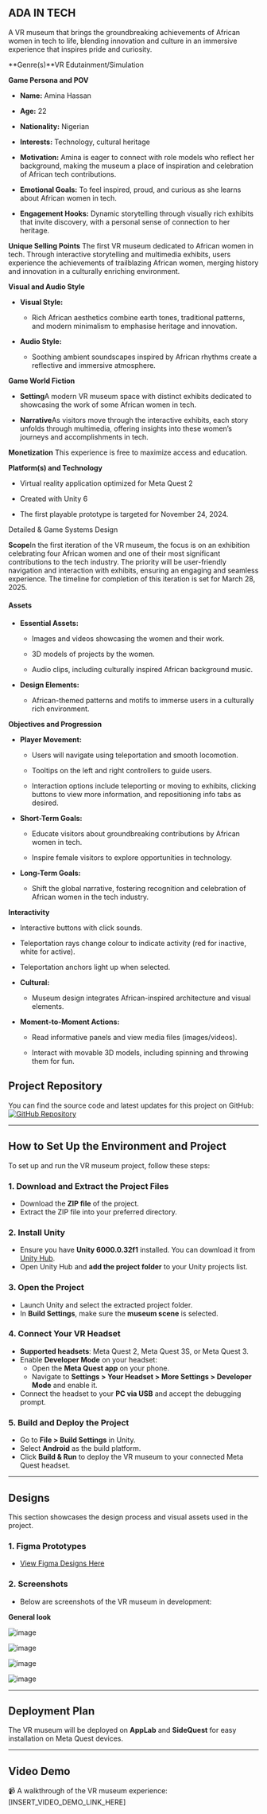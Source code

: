 **ADA IN TECH**
---------------

A VR museum that brings the groundbreaking achievements of African women in tech to life, blending innovation and culture in an immersive experience that inspires pride and curiosity.

**Genre(s)**VR Edutainment/Simulation

**Game Persona and POV**

*   **Name:** Amina Hassan
    
*   **Age:** 22
    
*   **Nationality:** Nigerian
    
*   **Interests:** Technology, cultural heritage
    
*   **Motivation:** Amina is eager to connect with role models who reflect her background, making the museum a place of inspiration and celebration of African tech contributions.
    
*   **Emotional Goals:** To feel inspired, proud, and curious as she learns about African women in tech.
    
*   **Engagement Hooks:** Dynamic storytelling through visually rich exhibits that invite discovery, with a personal sense of connection to her heritage.
    

**Unique Selling Points** The first VR museum dedicated to African women in tech. Through interactive storytelling and multimedia exhibits, users experience the achievements of trailblazing African women, merging history and innovation in a culturally enriching environment.

**Visual and Audio Style** 

*   **Visual Style:**
    
    *   Rich African aesthetics combine earth tones, traditional patterns, and modern minimalism to emphasise heritage and innovation.
        
*   **Audio Style:**
    
    *   Soothing ambient soundscapes inspired by African rhythms create a reflective and immersive atmosphere.
        

**Game World Fiction** 

*   **Setting**A modern VR museum space with distinct exhibits dedicated to showcasing the work of some African women in tech.
    
*   **Narrative**As visitors move through the interactive exhibits, each story unfolds through multimedia, offering insights into these women’s journeys and accomplishments in tech.
    

**Monetization** This experience is free to maximize access and education.

**Platform(s) and Technology** 

*   Virtual reality application optimized for Meta Quest 2
    
*   Created with Unity 6
    
*   The first playable prototype is targeted for November 24, 2024.
    

Detailed & Game Systems Design

**Scope**In the first iteration of the VR museum, the focus is on an exhibition celebrating four African women and one of their most significant contributions to the tech industry. The priority will be user-friendly navigation and interaction with exhibits, ensuring an engaging and seamless experience. The timeline for completion of this iteration is set for March 28, 2025.

#### **Assets**

*   **Essential Assets:**
    
    *   Images and videos showcasing the women and their work.
        
    *   3D models of projects by the women.
        
    *   Audio clips, including culturally inspired African background music.
        
*   **Design Elements:**
    
    *   African-themed patterns and motifs to immerse users in a culturally rich environment.
        

**Objectives and Progression** 

*   **Player Movement:**
    
    *   Users will navigate using teleportation and smooth locomotion.
        
    *   Tooltips on the left and right controllers to guide users.
        
    *   Interaction options include teleporting or moving to exhibits, clicking buttons to view more information, and repositioning info tabs as desired.
        
*   **Short-Term Goals:**
    
    *   Educate visitors about groundbreaking contributions by African women in tech.
        
    *   Inspire female visitors to explore opportunities in technology.
        
*   **Long-Term Goals:**
    
    *   Shift the global narrative, fostering recognition and celebration of African women in the tech industry.
        

**Interactivity** 

*   Interactive buttons with click sounds.
    
*   Teleportation rays change colour to indicate activity (red for inactive, white for active).
    
*   Teleportation anchors light up when selected.
    
*   **Cultural:**
    
    *   Museum design integrates African-inspired architecture and visual elements.
        
*   **Moment-to-Moment Actions:**
    
    *   Read informative panels and view media files (images/videos).
        
    *   Interact with movable 3D models, including spinning and throwing them for fun.


## **Project Repository**
You can find the source code and latest updates for this project on GitHub:  
[![GitHub Repository](https://img.shields.io/badge/GitHub-Repo-blue?logo=github)](https://github.com/Tito-Olisakwe/Museum.git)  

---

## **How to Set Up the Environment and Project**
To set up and run the VR museum project, follow these steps:

### **1. Download and Extract the Project Files**
- Download the **ZIP file** of the project.
- Extract the ZIP file into your preferred directory.

### **2. Install Unity**
- Ensure you have **Unity 6000.0.32f1** installed. You can download it from [Unity Hub](https://unity.com/download).
- Open Unity Hub and **add the project folder** to your Unity projects list.

### **3. Open the Project**
- Launch Unity and select the extracted project folder.
- In **Build Settings**, make sure the **museum scene** is selected.

### **4. Connect Your VR Headset**
- **Supported headsets**: Meta Quest 2, Meta Quest 3S, or Meta Quest 3.
- Enable **Developer Mode** on your headset:
  - Open the **Meta Quest app** on your phone.
  - Navigate to **Settings > Your Headset > More Settings > Developer Mode** and enable it.
- Connect the headset to your **PC via USB** and accept the debugging prompt.

### **5. Build and Deploy the Project**
- Go to **File > Build Settings** in Unity.
- Select **Android** as the build platform.
- Click **Build & Run** to deploy the VR museum to your connected Meta Quest headset.

---

## **Designs**
This section showcases the design process and visual assets used in the project.

### **1. Figma Prototypes**
- [View Figma Designs Here](INSERT_FIGMA_LINK_HERE)  

### **2. Screenshots**
- Below are screenshots of the VR museum in development:

**General look**

![image](https://github.com/user-attachments/assets/1be3f439-82e8-4693-b678-6232c00d10d2)

![image](https://github.com/user-attachments/assets/d405c3b6-791b-4066-9bec-00835f908baf)

![image](https://github.com/user-attachments/assets/0da2a991-399e-4b24-b8ee-316d5a9b5912)

![image](https://github.com/user-attachments/assets/e5c0b8a3-8182-4c29-a094-422fcac4a8b1)

---

## **Deployment Plan**
The VR museum will be deployed on **AppLab** and **SideQuest** for easy installation on Meta Quest devices.

---

## **Video Demo**
📹 A walkthrough of the VR museum experience:  
[INSERT_VIDEO_DEMO_LINK_HERE]  
